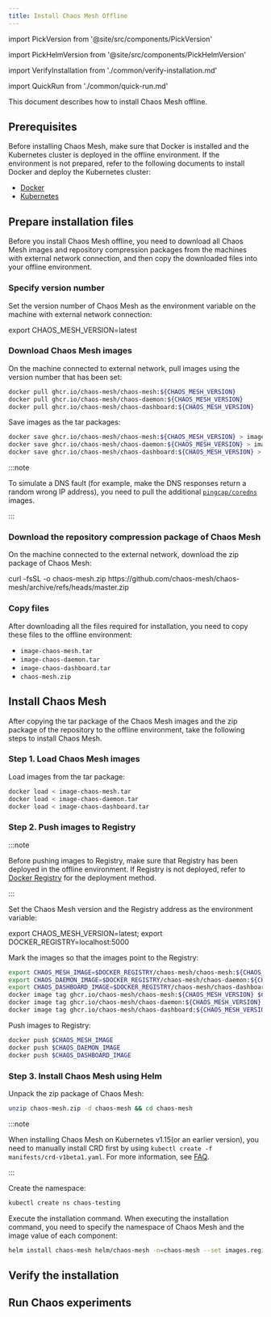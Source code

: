 ```yaml
---
title: Install Chaos Mesh Offline
---
```


import PickVersion from '@site/src/components/PickVersion'

import PickHelmVersion from '@site/src/components/PickHelmVersion'

import VerifyInstallation from './common/verify-installation.md'

import QuickRun from './common/quick-run.md'

This document describes how to install Chaos Mesh offline.

## Prerequisites

Before installing Chaos Mesh, make sure that Docker is installed and the Kubernetes cluster is deployed in the offline environment. If the environment is not prepared, refer to the following documents to install Docker and deploy the Kubernetes cluster:

- [Docker](https://www.docker.com/get-started)
- [Kubernetes](https://kubernetes.io/docs/setup/)

## Prepare installation files

Before you install Chaos Mesh offline, you need to download all Chaos Mesh images and repository compression packages from the machines with external network connection, and then copy the downloaded files into your offline environment.

### Specify version number

Set the version number of Chaos Mesh as the environment variable on the machine with external network connection:

<PickVersion>
export CHAOS_MESH_VERSION=latest
</PickVersion>

### Download Chaos Mesh images

On the machine connected to external network, pull images using the version number that has been set:

```bash
docker pull ghcr.io/chaos-mesh/chaos-mesh:${CHAOS_MESH_VERSION}
docker pull ghcr.io/chaos-mesh/chaos-daemon:${CHAOS_MESH_VERSION}
docker pull ghcr.io/chaos-mesh/chaos-dashboard:${CHAOS_MESH_VERSION}
```

Save images as the tar packages:

```bash
docker save ghcr.io/chaos-mesh/chaos-mesh:${CHAOS_MESH_VERSION} > image-chaos-mesh.tar
docker save ghcr.io/chaos-mesh/chaos-daemon:${CHAOS_MESH_VERSION} > image-chaos-daemon.tar
docker save ghcr.io/chaos-mesh/chaos-dashboard:${CHAOS_MESH_VERSION} > image-chaos-dashboard.tar
```

:::note

To simulate a DNS fault (for example, make the DNS responses return a random wrong IP address), you need to pull the additional [`pingcap/coredns`](https://hub.docker.com/r/pingcap/coredns) images.

:::

### Download the repository compression package of Chaos Mesh

On the machine connected to the external network, download the zip package of Chaos Mesh:

<PickVersion isArchive replaced="refs/heads/master">
curl -fsSL -o chaos-mesh.zip https://github.com/chaos-mesh/chaos-mesh/archive/refs/heads/master.zip
</PickVersion>

### Copy files

After downloading all the files required for installation, you need to copy these files to the offline environment:

- `image-chaos-mesh.tar`
- `image-chaos-daemon.tar`
- `image-chaos-dashboard.tar`
- `chaos-mesh.zip`

## Install Chaos Mesh

After copying the tar package of the Chaos Mesh images and the zip package of the repository to the offline environment, take the following steps to install Chaos Mesh.

### Step 1. Load Chaos Mesh images

Load images from the tar package:

```bash
docker load < image-chaos-mesh.tar
docker load < image-chaos-daemon.tar
docker load < image-chaos-dashboard.tar
```

### Step 2. Push images to Registry

:::note

Before pushing images to Registry, make sure that Registry has been deployed in the offline environment. If Registry is not deployed, refer to [Docker Registry](https://docs.docker.com/registry/) for the deployment method.

:::

Set the Chaos Mesh version and the Registry address as the environment variable:

<PickVersion className="language-bash">
export CHAOS_MESH_VERSION=latest; export DOCKER_REGISTRY=localhost:5000
</PickVersion>

Mark the images so that the images point to the Registry:

```bash
export CHAOS_MESH_IMAGE=$DOCKER_REGISTRY/chaos-mesh/chaos-mesh:${CHAOS_MESH_VERSION}
export CHAOS_DAEMON_IMAGE=$DOCKER_REGISTRY/chaos-mesh/chaos-daemon:${CHAOS_MESH_VERSION}
export CHAOS_DASHBOARD_IMAGE=$DOCKER_REGISTRY/chaos-mesh/chaos-dashboard:${CHAOS_MESH_VERSION}
docker image tag ghcr.io/chaos-mesh/chaos-mesh:${CHAOS_MESH_VERSION} $CHAOS_MESH_IMAGE
docker image tag ghcr.io/chaos-mesh/chaos-daemon:${CHAOS_MESH_VERSION} $CHAOS_DAEMON_IMAGE
docker image tag ghcr.io/chaos-mesh/chaos-dashboard:${CHAOS_MESH_VERSION} $CHAOS_DASHBOARD_IMAGE
```

Push images to Registry:

```bash
docker push $CHAOS_MESH_IMAGE
docker push $CHAOS_DAEMON_IMAGE
docker push $CHAOS_DASHBOARD_IMAGE
```

### Step 3. Install Chaos Mesh using Helm

Unpack the zip package of Chaos Mesh:

```bash
unzip chaos-mesh.zip -d chaos-mesh && cd chaos-mesh
```

:::note

When installing Chaos Mesh on Kubernetes v1.15(or an earlier version), you need to manually install CRD first by using `kubectl create -f manifests/crd-v1beta1.yaml`. For more information, see [FAQ](./faqs.md#q-failed-to-install-chaos-mesh-with-message-no-matches-for-kind-customresourcedefinition-in-version-apiextensionsk8siov1).

:::

Create the namespace:

```bash
kubectl create ns chaos-testing
```

Execute the installation command. When executing the installation command, you need to specify the namespace of Chaos Mesh and the image value of each component:

```bash
helm install chaos-mesh helm/chaos-mesh -n=chaos-mesh --set images.registry=$DOCKER_REGISTRY
```

## Verify the installation

<VerifyInstallation />

## Run Chaos experiments

<QuickRun />
